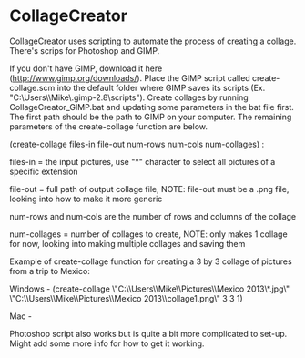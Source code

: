 CollageCreator
==============

CollageCreator uses scripting to automate the process of creating a collage. There's scrips for Photoshop and GIMP.

If you don't have GIMP, download it here (http://www.gimp.org/downloads/). Place the GIMP script called create-collage.scm into the default folder where GIMP saves its scripts (Ex. "C:\\Users\\\Mike\\.gimp-2.8\\scripts"). Create collages by running CollageCreator_GIMP.bat and updating some parameters in the bat file first. The first path should be the path to GIMP on your computer. The remaining parameters of the create-collage function are below.

(create-collage files-in file-out num-rows num-cols num-collages) :

files-in = the input pictures, use "\*" character to select all pictures of a specific extension

file-out = full path of output collage file, NOTE: file-out must be a .png file, looking into how to make it more generic 

num-rows and num-cols are the number of rows and columns of the collage 

num-collages = number of collages to create, NOTE: only makes 1 collage for now, looking into making multiple collages and saving them

Example of create-collage function for creating a 3 by 3 collage of pictures from a trip to Mexico:

Windows - (create-collage \\"C:\\\Users\\\Mike\\\Pictures\\\Mexico 2013\\\*.jpg\\" \\"C:\\\Users\\\Mike\\\Pictures\\\Mexico 2013\\\collage1.png\\" 3 3 1)

Mac - 

Photoshop script also works but is quite a bit more complicated to set-up. Might add some more info for how to get it working.
